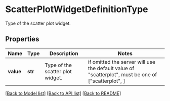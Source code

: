 # ScatterPlotWidgetDefinitionType

Type of the scatter plot widget.
## Properties
Name | Type | Description | Notes
------------ | ------------- | ------------- | -------------
**value** | **str** | Type of the scatter plot widget. |  if omitted the server will use the default value of "scatterplot",  must be one of ["scatterplot", ]

[[Back to Model list]](README.md#documentation-for-models) [[Back to API list]](README.md#documentation-for-api-endpoints) [[Back to README]](README.md)


